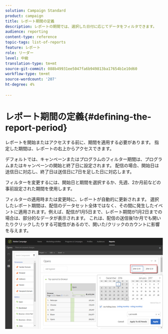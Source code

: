 ```yaml
---
solution: Campaign Standard
product: campaign
title: レポート期間の定義
description: レポートの期間では、選択した日付に応じてデータをフィルタできます。
audience: reporting
content-type: reference
topic-tags: list-of-reports
feature: レポート
role: リーダー
level: 中級
translation-type: tm+mt
source-git-commit: 088b49931ee5047fa6b949813ba17654b1e10d60
workflow-type: tm+mt
source-wordcount: '207'
ht-degree: 4%

---
```



# レポート期間の定義{#defining-the-report-period}

レポートを開始またはアクセスする前に、期間を適用する必要があります。 指定した期間は、レポートの右上からアクセスできます。

デフォルトでは、キャンペーンまたはプログラムのフィルター期間は、プログラムまたはキャンペーンの開始と終了日に設定されます。 配信の場合、開始日は送信日に対応し、終了日は送信日に7日を足した日に対応します。

フィルターを変更するには、開始日と期間を選択するか、先週、2か月前などの事前設定された期間を使用します。

フィルターの適用時または変更時に、レポートが自動的に更新されます。 選択したレポート期間は、配信のデータセット全体ではなく、その間に発生したイベントに適用されます。例えば、配信が1月5日まで、レポート期間が1月2日までの場合は、部分的なデータが表示されます。 これは、配信の送信後1か月でも開いたりクリックしたりする可能性があるので、開いた/クリックのカウントに影響を与えます。

![](assets/campaign_reports_5.png)
